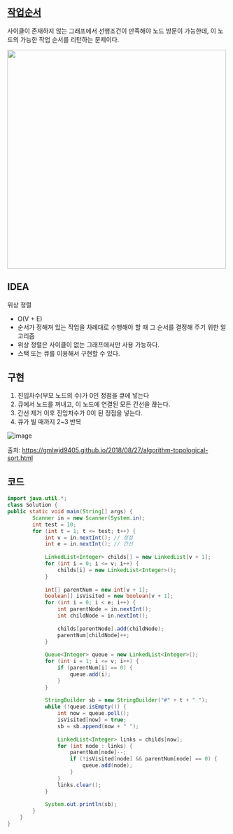 ## [작업순서](https://swexpertacademy.com/main/code/problem/problemDetail.do?contestProbId=AV18TrIqIwUCFAZN&categoryId=AV18TrIqIwUCFAZN&categoryType=CODE)

사이클이 존재하지 않는 그래프에서 선행조건이 만족해야 노드 방문이 가능한데, 이 노드의 가능한 작업 순서를 리턴하는 문제이다.

<img src="https://user-images.githubusercontent.com/46469385/103999781-aeac8c80-51e0-11eb-9cbd-9e185391ab5d.png" width="500">

## IDEA

위상 정렬

- O(V + E)
- 순서가 정해져 있는 작업을 차례대로 수행해야 할 때 그 순서를 결정해 주기 위한 알고리즘
- 위상 정렬은 사이클이 없는 그래프에서만 사용 가능하다.
- 스택 또는 큐를 이용해서 구현할 수 있다.

## 구현

1. 진입차수(부모 노드의 수)가 0인 정점을 큐에 넣는다
2. 큐에서 노드를 꺼내고, 이 노드에 연결된 모든 간선을 끊는다.
3. 간선 제거 이후 진입차수가 0이 된 정점을 넣는다.
4. 큐가 빌 때까지 2~3 반복

![image](https://user-images.githubusercontent.com/46469385/104011055-d6a3ec00-51f0-11eb-859a-66d8331069a4.png)

출처: https://gmlwjd9405.github.io/2018/08/27/algorithm-topological-sort.html

## 코드
```java
import java.util.*;
class Solution {
public static void main(String[] args) {
        Scanner in = new Scanner(System.in);
        int test = 10;
        for (int t = 1; t <= test; t++) {
            int v = in.nextInt(); // 정점
            int e = in.nextInt(); // 간선
 
            LinkedList<Integer> childs[] = new LinkedList[v + 1];
            for (int i = 0; i <= v; i++) {
                childs[i] = new LinkedList<Integer>();
            }
 
            int[] parentNum = new int[v + 1];
            boolean[] isVisited = new boolean[v + 1];
            for (int i = 0; i < e; i++) {
                int parentNode = in.nextInt();
                int childNode = in.nextInt();
 
                childs[parentNode].add(childNode);
                parentNum[childNode]++;
            }
 
            Queue<Integer> queue = new LinkedList<Integer>();
            for (int i = 1; i <= v; i++) {
                if (parentNum[i] == 0) {
                    queue.add(i);
                }
            }
 
            StringBuilder sb = new StringBuilder("#" + t + " ");
            while (!queue.isEmpty()) {
                int now = queue.poll();
                isVisited[now] = true;
                sb = sb.append(now + " ");
 
                LinkedList<Integer> links = childs[now];
                for (int node : links) {
                    parentNum[node]--;
                    if (!isVisited[node] && parentNum[node] == 0) {
                        queue.add(node);
                    }
                }
                links.clear();
            }
 
            System.out.println(sb);
        }
    }
}
```

